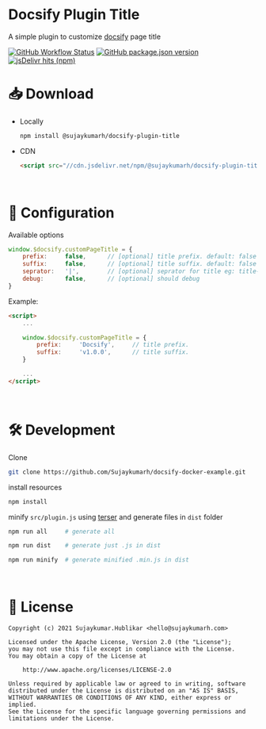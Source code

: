 # Docsify Plugin Title

A simple plugin to customize [docsify](https://github.com/docsifyjs/docsify/) page title

[![GitHub Workflow Status](https://img.shields.io/github/workflow/status/sujaykumarh/docsify-plugin-title/%F0%9F%9A%80%20publish)](https://github.com/Sujaykumarh/docsify-plugin-title/actions)
[![GitHub package.json version](https://img.shields.io/github/package-json/v/sujaykumarh/docsify-plugin-title)](https://www.npmjs.com/package/@sujaykumarh/docsify-plugin-title)
[![jsDelivr hits (npm)](https://img.shields.io/jsdelivr/npm/hm/@sujaykumarh/docsify-plugin-title)](https://www.jsdelivr.com/package/npm/@sujaykumarh/docsify-plugin-title)
<br>

# 📥 Download

- Locally

    ```bash
    npm install @sujaykumarh/docsify-plugin-title
    ```
- CDN

    ```html
    <script src="//cdn.jsdelivr.net/npm/@sujaykumarh/docsify-plugin-title@1.x/dist/plugin.min.js"></script>
    ```

<br>

# 🧰 Configuration

Available options

```js
window.$docsify.customPageTitle = {
    prefix:     false,      // [optional] title prefix. default: false eg: prefix: "Application"
    suffix:     false,      // [optional] title suffix. default: false eg: suffix: "v1.0.0"
    seprator:   '|',        // [optional] seprator for title eg: title->   prefix | title | suffix
    debug:      false,      // [optional] should debug
}
```

Example:

```html
<script>
    ...

    window.$docsify.customPageTitle = {
        prefix:     'Docsify',     // title prefix.
        suffix:     'v1.0.0',      // title suffix.
    }

    ...
</script>
```

<br>

# 🛠️ Development

Clone

```bash
git clone https://github.com/Sujaykumarh/docsify-docker-example.git
```

install resources

```bash
npm install
```

minify `src/plugin.js` using [terser](https://github.com/terser/terser) and generate files in `dist` folder

```bash
npm run all     # generate all

npm run dist    # generate just .js in dist

npm run minify  # generate minified .min.js in dist
```

<br>

# 📄 License

```
Copyright (c) 2021 Sujaykumar.Hublikar <hello@sujaykumarh.com>

Licensed under the Apache License, Version 2.0 (the "License");
you may not use this file except in compliance with the License.
You may obtain a copy of the License at

    http://www.apache.org/licenses/LICENSE-2.0

Unless required by applicable law or agreed to in writing, software
distributed under the License is distributed on an "AS IS" BASIS,
WITHOUT WARRANTIES OR CONDITIONS OF ANY KIND, either express or implied.
See the License for the specific language governing permissions and
limitations under the License.
```
